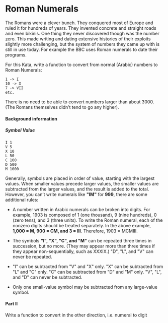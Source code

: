# Roman Numerals

The Romans were a clever bunch. They conquered most of Europe and ruled it for hundreds of years. 
They invented concrete and straight roads and even bikinis. 
One thing they never discovered though was the number zero. 
This made writing and dating extensive histories of their exploits slightly more 
challenging, but the system of numbers they came up with is still in use today.
For example the BBC uses Roman numerals to date their programs.

For this Kata, write a function to convert from normal (Arabic) numbers to Roman Numerals:

```
1 -> I
10 -> X
7 -> VII
etc.
```

There is no need to be able to convert numbers larger than about 3000. 
(The Romans themselves didn’t tend to go any higher).

#### Background information

##### Symbol Value

```
I 1
V 5
X 10
L 50
C 100
D 500
M 1000
```

Generally, symbols are placed in order of value, starting with the largest values. 
When smaller values precede larger values, the smaller values are subtracted from 
the larger values, and the result is added to the total. 
However, you can’t write numerals like __"IM"__ for __999__, 
there are some additional rules:

- A number written in Arabic numerals can be broken into digits. For example, 1903 is 
composed of 1 (one thousand), 9 (nine hundreds), 0 (zero tens), and 3 (three units). To write 
the Roman numeral, each of the nonzero digits should be treated separately. 
In the above example, __1,000 = M, 900 = CM, and 3 = III__. Therefore, 1903 = MCMIII.

- The symbols __"I", "X", "C", and "M"__ can be repeated three times in succession, 
but no more. 
(They may appear more than three times if they appear non-sequentially, such as XXXIX.) 
"D", "L", and "V" can never be repeated.

- "I" can be subtracted from "V" and "X" only. "X" can be subtracted from "L" and "C" only. 
"C" can be subtracted from "D" and "M" only. "V", "L", and "D" can never be subtracted.

- Only one small-value symbol may be subtracted from any large-value symbol.

#### Part II

Write a function to convert in the other direction, i.e. numeral to digit
